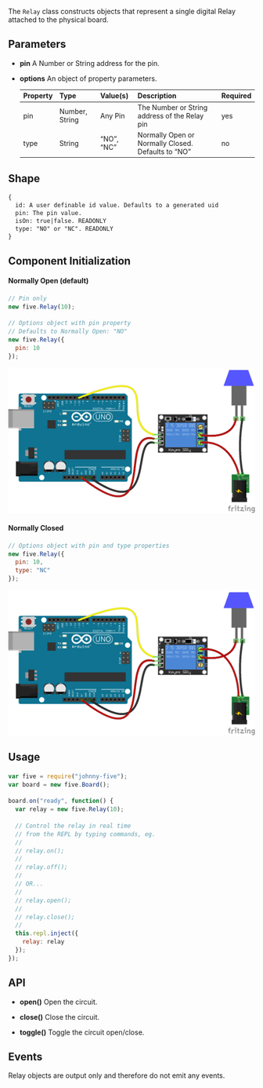 The `Relay` class constructs objects that represent a single digital Relay  attached to the physical board.

## Parameters

- **pin** A Number or String address for the pin.

- **options** An object of property parameters.

  | Property | Type           | Value(s)   | Description                                        | Required |
  |---------------|----------------|------------|----------------------------------------------------|----------|
  | pin           | Number, String | Any Pin    | The Number or String address of the Relay pin      | yes      |
  | type          | String         | “NO”, “NC” | Normally Open or Normally Closed. Defaults to “NO” | no       |


## Shape

```
{ 
  id: A user definable id value. Defaults to a generated uid
  pin: The pin value.
  isOn: true|false. READONLY
  type: "NO" or "NC". READONLY
}
```


## Component Initialization

#### Normally Open (default)

```js
// Pin only
new five.Relay(10);

// Options object with pin property
// Defaults to Normally Open: "NO"
new five.Relay({
  pin: 10
});
```

![Relay Open](https://raw.githubusercontent.com/rwaldron/johnny-five/master/docs/breadboard/relay-open.png)


#### Normally Closed 

```js
// Options object with pin and type properties
new five.Relay({
  pin: 10, 
  type: "NC"
});
```

![Relay](https://raw.githubusercontent.com/rwaldron/johnny-five/master/docs/breadboard/relay-closed.png)

## Usage
```js
var five = require("johnny-five");
var board = new five.Board();

board.on("ready", function() {
  var relay = new five.Relay(10);

  // Control the relay in real time
  // from the REPL by typing commands, eg.
  //
  // relay.on();
  //
  // relay.off();
  //
  // OR...
  //
  // relay.open();
  //
  // relay.close();
  //
  this.repl.inject({
    relay: relay
  });
});
```

## API

- **open()** Open the circuit.

- **close()** Close the circuit.

- **toggle()** Toggle the circuit open/close.

## Events

Relay objects are output only and therefore do not emit any events.
